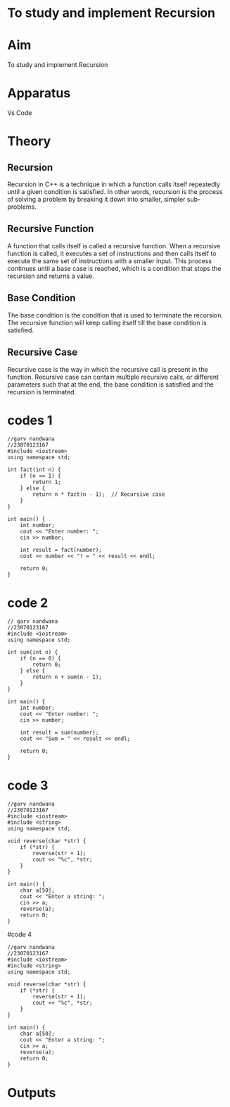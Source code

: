 # To study and implement Recursion
# Aim
To study and implement Recursion

# Apparatus
Vs Code

# Theory
## Recursion

Recursion in C++ is a technique in which a function calls itself repeatedly until a given condition is satisfied. In other words, recursion is the process of solving a problem by breaking it down into smaller, simpler sub-problems.

## Recursive Function
A function that calls itself is called a recursive function. When a recursive function is called, it executes a set of instructions and then calls itself to execute the same set of instructions with a smaller input. This process continues until a base case is reached, which is a condition that stops the recursion and returns a value.

## Base Condition

The base condition is the condition that is used to terminate the recursion. The recursive function will keep calling itself till the base condition is satisfied.

## Recursive Case

Recursive case is the way in which the recursive call is present in the function. Recursive case can contain multiple recursive calls, or different parameters such that at the end, the base condition is satisfied and the recursion is terminated.








# codes 1

~~~
//garv nandwana
//23070123167
#include <iostream>
using namespace std;

int fact(int n) {
    if (n <= 1) {
        return 1;
    } else {
        return n * fact(n - 1);  // Recursive case
    }
}

int main() {
    int number;
    cout << "Enter number: ";
    cin >> number;

    int result = fact(number);
    cout << number << "! = " << result << endl;

    return 0;
}

~~~
# code 2
~~~
// garv nandwana
//23070123167
#include <iostream>
using namespace std;

int sum(int n) {
    if (n == 0) {
        return 0;
    } else {
        return n + sum(n - 1);
    }
}

int main() {
    int number;
    cout << "Enter number: ";
    cin >> number;

    int result = sum(number);
    cout << "Sum = " << result << endl;

    return 0;
}
~~~
# code 3
~~~
//garv nandwana
//23070123167
#include <iostream>
#include <string>
using namespace std;

void reverse(char *str) {
    if (*str) {
        reverse(str + 1);
        cout << "%c", *str;
    }
}

int main() {
    char a[50];
    cout << "Enter a string: ";
    cin >> a;
    reverse(a);
    return 0;
}
~~~
#code 4
~~~
//garv nandwana
//23070123167
#include <iostream>
#include <string>
using namespace std;

void reverse(char *str) {
    if (*str) {
        reverse(str + 1);
        cout << "%c", *str;
    }
}

int main() {
    char a[50];
    cout << "Enter a string: ";
    cin >> a;
    reverse(a);
    return 0;
}
~~~

# Outputs
